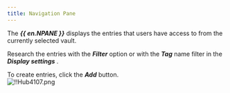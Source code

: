 ```yaml
---
title: Navigation Pane
---
```

The ***{{ en.NPANE }}*** displays the entries that users have access to from the currently selected vault.  

Research the entries with the ***Filter*** option or with the ***Tag*** name filter in the ***Display settings*** .  

To create entries, click the ***Add*** button.  
![!!Hub4107.png](/img/en/hub/Hub4107.png) 

